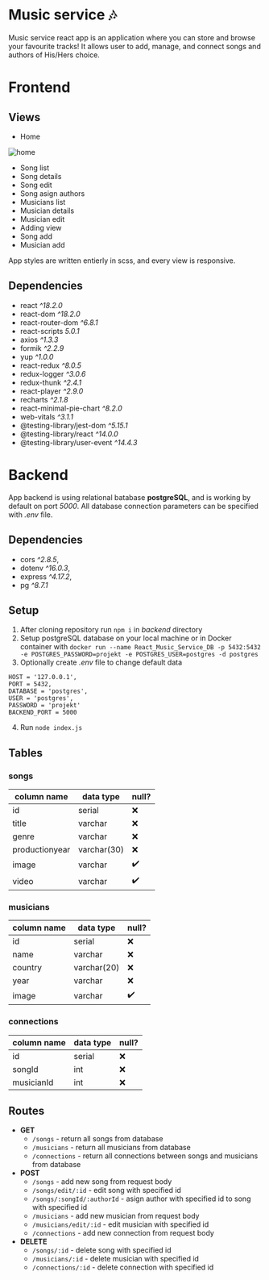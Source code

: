 # Music service 🎶
Music service react app is an application where you can store and browse your favourite tracks! It allows user to add, manage, and connect songs and authors of His/Hers choice.

# Frontend
## Views
- Home

![home](https://github.com/Ave44/Portfolio/images/ReactMusicApp/Home.png)

- Song list
- Song details
- Song edit
- Song asign authors
- Musicians list
- Musician details
- Musician edit
- Adding view
- Song add
- Musician add

App styles are written entierly in scss, and every view is responsive.

## Dependencies
- react *^18.2.0*
- react-dom *^18.2.0*
- react-router-dom *^6.8.1*
- react-scripts *5.0.1*
- axios *^1.3.3*
- formik *^2.2.9*
- yup *^1.0.0*
- react-redux *^8.0.5*
- redux-logger *^3.0.6*
- redux-thunk *^2.4.1*
- react-player *^2.9.0*
- recharts *^2.1.8*
- react-minimal-pie-chart *^8.2.0*
- web-vitals *^3.1.1*
- @testing-library/jest-dom *^5.15.1*
- @testing-library/react *^14.0.0*
- @testing-library/user-event   *^14.4.3*

# Backend
App backend is using relational batabase **postgreSQL**, and is working by default on port *5000*. All database connection parameters can be specified with *.env* file.

## Dependencies
- cors *^2.8.5*,
- dotenv *^16.0.3*,
- express *^4.17.2*,
- pg *^8.7.1*

## Setup
1. After cloning repository run `npm i` in *backend* directory
2. Setup postgreSQL database on your local machine or in Docker container with `docker run --name React_Music_Service_DB -p 5432:5432 -e POSTGRES_PASSWORD=projekt -e POSTGRES_USER=postgres -d postgres`
3. Optionally create *.env* file to change default data
```
HOST = '127.0.0.1',
PORT = 5432,
DATABASE = 'postgres',
USER = 'postgres',
PASSWORD = 'projekt'
BACKEND_PORT = 5000
```
4. Run `node index.js`

## Tables
### **songs**
column name | data type | null?
--- | --- | ---
id  | serial | ❌
title | varchar | ❌
genre | varchar | ❌
productionyear | varchar(30) | ❌
image | varchar | ✔️
video | varchar | ✔️

### **musicians**
column name | data type | null?
--- | --- | ---
id  | serial | ❌
name | varchar | ❌
country | varchar(20) | ❌
year | varchar | ❌
image | varchar | ✔️️

### **connections**
column name | data type | null?
--- | --- | ---
id  | serial | ❌
songId | int | ❌
musicianId | int | ❌

## Routes
- **GET**
  - `/songs` - return all songs from database
  - `/musicians` - return all musicians from database
  - `/connections` - return all connections between songs and musicians from database
- **POST**
  - `/songs` - add new song from request body
  - `/songs/edit/:id` - edit song with specified id
  - `/songs/:songId/:authorId` - asign author with specified id to song with specified id
  - `/musicians` - add new musician from request body
  - `/musicians/edit/:id` - edit musician with specified id
  - `/connections` - add new connection from request body
- **DELETE**
  - `/songs/:id` - delete song with specified id
  - `/musicians/:id` - delete musician with specified id
  - `/connections/:id` - delete connection with specified id